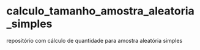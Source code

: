 # calculo_tamanho_amostra_aleatoria_simples
 repositório com cálculo de quantidade para amostra aleatória simples
